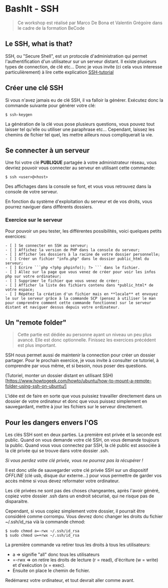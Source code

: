 # BashIt - SSH
> Ce workshop est réalisé par Marco De Bona et Valentin Grégoire dans le cadre de la formation BeCode

## Le SSH, what is that?
SSH, ou "Secure Shell", est un protocole d'administration qui permet l'authentification d'un utilisateur sur un serveur distant. Il existe plusieurs types de connection, de clé etc... Donc je vous invite (ci cela vous interesse particulièrement) à lire cette explication [SSH-tutorial](https://www.hostinger.com/tutorials/ssh-tutorial-how-does-ssh-work)

## Créer une clé SSH
Si vous n'avez jamais eu de clé SSH, il va falloir la générer. Exécutez donc la commande suivante pour générer votre clé:
```/bash/sh
$ ssh-keygen
```
La génération de la clé vous pose plusieurs questions, vous pouvez tout laisser tel qu'elle ou utiliser une paraphrase etc... Cependant, laissez les chemins de fichier tel quel, les mettre ailleurs nous compliquerait la vie.

## Se connecter à un serveur
Une foi votre clé **PUBLIQUE** partagée à votre administrateur réseau, vous devriez pouvoir vous connecter au serveur en utilisant cette commande:
```/bash/sh
$ ssh <user>@<host>
```
Des affichages dans la console se font, et vous vous retrouvez dans la console de votre serveur.

En fonction du système d'exploitation du serveur et de vos droits, vous pourrez naviguer dans différents dossiers.

### Exercice sur le serveur
Pour pouvoir un peu tester, les différentes possibilités, voici quelques petits exercices:
   
    - [ ] Se connecter en SSH au serveur;
    - [ ] Affichez la version de PHP dans la console du serveur;
    - [ ] Afficher les dossiers à la racine de votre dossier personnelle;
    - [ ] Créer un fichier "info.php" dans le dossier public_html du serveur;
    - [ ] Ecrire ```php <?php phpinfo(); ?> ``` dans le fichier.
    - [ ] Allez sur la page que vous venez de créer pour voir les infos php sur votre ordinateur;
    - [ ] Supprimer le fichier que vous venez de créer;
    - [ ] Afficher la liste des fichiers contenu dans *public_html* de votre espace;
    - [ ] Répétez la création d'un fichier mais en **locale** et envoyez le sur le serveur grâce à la commande SCP (pensez à utiliser le man pour comprendre comment cette commande fonctionne) sur le serveur distant et naviguer dessus depuis votre ordinateur.


## Un "remote folder"
> Cette partie est dédiée au personne ayant un niveau un peu plus avancé. Elle est donc optionnelle. Finissez les exercices précédent est plus important.

SSH nous permet aussi de maintenir la connection pour créer un dossier partager. Pour le prochain exercice, je vous invite à consulter ce tutoriel, à comprendre par vous même, et si besoin, nous poser des questions.

(Tutoriel, monter un dossier distant en utilisant SSH)[https://www.howtogeek.com/howto/ubuntu/how-to-mount-a-remote-folder-using-ssh-on-ubuntu/]

L'idée est de faire en sorte que vous puissiez travailler directement dans un dossier de votre ordinateur et donc que vous puissez simplement en sauvegardant, mettre à jour les fichiers sur le serveur directement.


## Pour les dangers envers l'OS
Les clés SSH sont en deux parties. La première est privée et la seconde est public. Quand on vous demande votre clé SSH, on vous demande toujours la public.
Quand vous vous connectez par SSH, la clé public est associée à la clé privée qui se trouve dans votre dossier .ssh. 

*Si vous perdez votre clé privée, vous ne pourrez pas la récupérer !*

Il est donc utile de sauvegarder votre clé privée SSH sur un dispositif *OFFLINE* (clé usb, disque dur externe...) pour vous permettre de garder vos accès même si vous devez reformater votre ordinateur.

Les clé privées ne sont pas des choses changeantes, après l'avoir généré, copiez votre dossier .ssh dans un endroit sécurisé, qui ne risque pas de disparaitre.

Cependant, si vous copiez simplement votre dossier, il pourrait être considéré comme corrompu. Vous devrez donc changer les droits du fichier ~/.ssh/id_rsa vià la commande chmod:
```/bash/sh
$ sudo chmod a=-rwx ~/.ssh/id_rsa
$ sudo chmod u=+rwx ~/.ssh/id_rsa
```

La première commande va retirer tous les droits à tous les utilisateurs:
 - a => signifie "all" donc tous les utilisateurs
 - =-rwx => on retire les droits de lecture (r = read), d'écriture (w = write) et d'exécution (x = exec).
 - Ensuite on place le chemin de fichier.

Redémarez votre ordinateur, et tout devrait aller comme avant.
